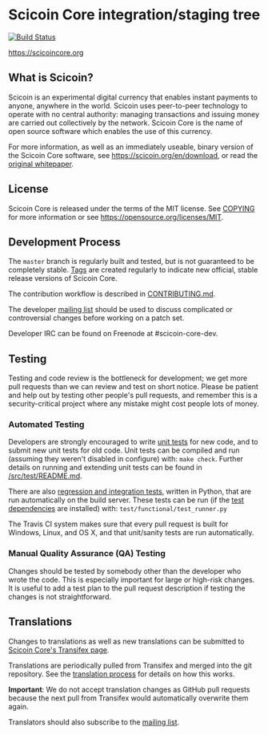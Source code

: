 Scicoin Core integration/staging tree
=====================================

[![Build Status](https://travis-ci.org/scicoin/scicoin.svg?branch=master)](https://travis-ci.org/scicoin/scicoin)

https://scicoincore.org

What is Scicoin?
----------------

Scicoin is an experimental digital currency that enables instant payments to
anyone, anywhere in the world. Scicoin uses peer-to-peer technology to operate
with no central authority: managing transactions and issuing money are carried
out collectively by the network. Scicoin Core is the name of open source
software which enables the use of this currency.

For more information, as well as an immediately useable, binary version of
the Scicoin Core software, see https://scicoin.org/en/download, or read the
[original whitepaper](https://scicoincore.org/scicoin.pdf).

License
-------

Scicoin Core is released under the terms of the MIT license. See [COPYING](COPYING) for more
information or see https://opensource.org/licenses/MIT.

Development Process
-------------------

The `master` branch is regularly built and tested, but is not guaranteed to be
completely stable. [Tags](https://github.com/scicoin/scicoin/tags) are created
regularly to indicate new official, stable release versions of Scicoin Core.

The contribution workflow is described in [CONTRIBUTING.md](CONTRIBUTING.md).

The developer [mailing list](https://lists.linuxfoundation.org/mailman/listinfo/scicoin-dev)
should be used to discuss complicated or controversial changes before working
on a patch set.

Developer IRC can be found on Freenode at #scicoin-core-dev.

Testing
-------

Testing and code review is the bottleneck for development; we get more pull
requests than we can review and test on short notice. Please be patient and help out by testing
other people's pull requests, and remember this is a security-critical project where any mistake might cost people
lots of money.

### Automated Testing

Developers are strongly encouraged to write [unit tests](src/test/README.md) for new code, and to
submit new unit tests for old code. Unit tests can be compiled and run
(assuming they weren't disabled in configure) with: `make check`. Further details on running
and extending unit tests can be found in [/src/test/README.md](/src/test/README.md).

There are also [regression and integration tests](/test), written
in Python, that are run automatically on the build server.
These tests can be run (if the [test dependencies](/test) are installed) with: `test/functional/test_runner.py`

The Travis CI system makes sure that every pull request is built for Windows, Linux, and OS X, and that unit/sanity tests are run automatically.

### Manual Quality Assurance (QA) Testing

Changes should be tested by somebody other than the developer who wrote the
code. This is especially important for large or high-risk changes. It is useful
to add a test plan to the pull request description if testing the changes is
not straightforward.

Translations
------------

Changes to translations as well as new translations can be submitted to
[Scicoin Core's Transifex page](https://www.transifex.com/projects/p/scicoin/).

Translations are periodically pulled from Transifex and merged into the git repository. See the
[translation process](doc/translation_process.md) for details on how this works.

**Important**: We do not accept translation changes as GitHub pull requests because the next
pull from Transifex would automatically overwrite them again.

Translators should also subscribe to the [mailing list](https://groups.google.com/forum/#!forum/scicoin-translators).
